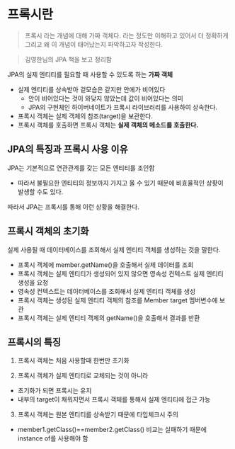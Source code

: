 # 프록시란
> 프록시 라는 개념에 대해 가짜 객체다. 라는 정도만 이해하고 있어서 더 정확하게 그리고 왜 이 개념이 태어났는지 파악하고자 작성한다.

> 김영한님의 JPA 책을 보고 정리함

JPA의 실제 엔티티를 필요할 때 사용할 수 있도록 하는 **가짜 객체**
+ 실제 엔티티를 상속받아 겉모습은 같지만 안에가 비어있다
  + 안이 비어있다는 것이 와닺지 않았는데 값이 비어있다는 의미
  + JPA의 구현체인 하이버네이트가 프록시 라이브러리를 사용하여 상속한다.
+ 프록시 객체는 실제 객체의 참조(target)을 보관한다.
+ 프록시 객체를 호출하면 프록시 객체는 **실제 객체의 메소드를 호출한다.**

## JPA의 특징과 프록시 사용 이유
JPA는 기본적으로 연관관계를 갖는 모든 엔티티를 조인함
+ 따라서 불필요한 엔티티의 정보까지 가지고 올 수 있기 때문에 비효율적인 상황이 발생할 수도 있다.

따라서 JPA는 프록시를 통해 이런 상황을 해결한다.

## 프록시 객체의 초기화
실제 사용될 때 데이터베이스를 조회해서 실제 엔티티 객체를 생성하는 것을 말한다.
+ 프록시 객체에 member.getName()을 호출해서 실제 데이터를 조회
+ 프록시 객체는 실제 엔티티가 생성되어 있지 않으면 영속성 컨텍스트 실제 엔티티 생성을 요청
+ 영속성 컨텍스트는 데이터베이스를 조회해서 실제 엔티티 객체를 생성
+ 프록시 객체는 생성된 실제 엔티티 객체의 참조를 Member target 멤버변수에 보관
+ 프록시 객체는 실제 엔티티 객체의 getName()을 호출해서 결과를 반환

## 프록시의 특징
1. 프록시 객체는 처음 사용할때 한번만 초기화

2. 프록시 객체가 실제 엔티티로 교체되는 것이 아니라 
  + 초기화가 되면 프록시는 유지
  + 내부의 target이 채워지면서 프록시 객체를 통해서 실제 엔티티에 접근 가능

3. 프록시 객체는 원본 엔티티를 상속받기 때문에 타입체크시 주의
  + member1.getClass()==member2.getClass() 비교는 실패하기 때문에 instance of를 사용해야 함


